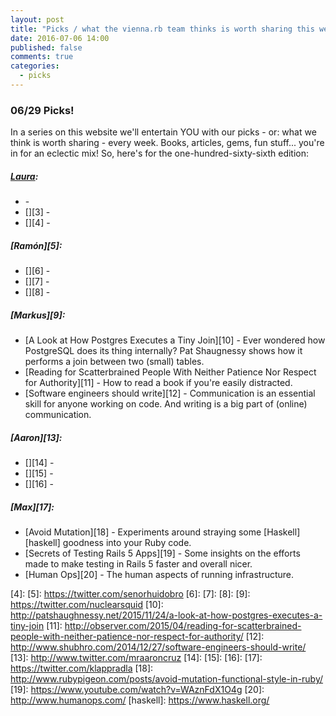 ```yaml
---
layout: post
title: "Picks / what the vienna.rb team thinks is worth sharing this week"
date: 2016-07-06 14:00
published: false
comments: true
categories:
  - picks
---
```


### 06/29 Picks!

In a series on this website we'll entertain YOU with our picks - or: what we think is worth sharing - every week.
Books, articles, gems, fun stuff... you're in for an eclectic mix! So, here's for the one-hundred-sixty-sixth edition:

##### [Laura][1]:
- [][2] -
- [][3] -
- [][4] -

##### [Ramón][5]:
- [][6] -
- [][7] -
- [][8] -

##### [Markus][9]:
- [A Look at How Postgres Executes a Tiny Join][10] - Ever wondered how PostgreSQL does its thing internally? Pat Shaugnessy shows how it performs a join between two (small) tables.
- [Reading for Scatterbrained People With Neither Patience Nor Respect for Authority][11] - How to read a book if you're easily distracted.
- [Software engineers should write][12] - Communication is an essential skill for anyone working on code. And writing is a big part of (online) communication.

##### [Aaron][13]:
- [][14] -
- [][15] -
- [][16] -

##### [Max][17]:
- [Avoid Mutation][18] - Experiments around straying some [Haskell][haskell] goodness into your Ruby code.
- [Secrets of Testing Rails 5 Apps][19] - Some insights on the efforts made to make testing in Rails 5 faster and overall nicer.
- [Human Ops][20] - The human aspects of running infrastructure.

[1]: http://www.twitter.com/alicetragedy
[2]:
[3]:
[4]:
[5]: https://twitter.com/senorhuidobro
[6]:
[7]:
[8]:
[9]: https://twitter.com/nuclearsquid
[10]: http://patshaughnessy.net/2015/11/24/a-look-at-how-postgres-executes-a-tiny-join
[11]: http://observer.com/2015/04/reading-for-scatterbrained-people-with-neither-patience-nor-respect-for-authority/
[12]: http://www.shubhro.com/2014/12/27/software-engineers-should-write/
[13]: http://www.twitter.com/mraaroncruz
[14]:
[15]:
[16]:
[17]: https://twitter.com/klappradla
[18]: http://www.rubypigeon.com/posts/avoid-mutation-functional-style-in-ruby/
[19]: https://www.youtube.com/watch?v=WAznFdX1O4g
[20]: http://www.humanops.com/
[haskell]: https://www.haskell.org/
